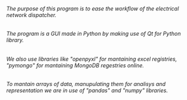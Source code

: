 ###### The purpose of this program is to ease the workflow of the electrical network dispatcher.
###### The program is a GUI made in Python by making use of Qt for Python library.
###### We also use libraries like "openpyxl" for mantaining excel registries, "pymongo" for mantaining MongoDB regestries online.
###### To mantain arrays of data, manupulating them for analisys and representation we are in use of "pandas" and "numpy" libraries.
